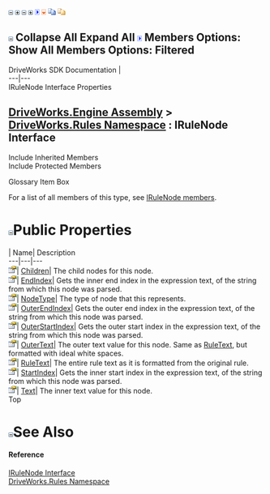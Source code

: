![](dotnetimages/collapse.gif) ![](dotnetimages/expand.gif) ![](dotnetimages/collapse.gif) ![](dotnetimages/expand.gif) ![](dotnetimages/drpdown.gif) ![](dotnetimages/drpdown_orange.gif) ![](dotnetimages/copycode.gif) ![](dotnetimages/copycodeHighlight.gif)

![](dotnetimages/collapse.gif) Collapse All Expand All ![](dotnetimages/drpdown.gif) Members Options: Show All  Members Options: Filtered   
---  
DriveWorks SDK Documentation  |   
---|---  
IRuleNode Interface Properties   
  
[DriveWorks.Engine Assembly](topic2156.md) > [DriveWorks.Rules Namespace](topic10510.md) : IRuleNode Interface  
---  
  
Include Inherited Members    
Include Protected Members    


Glossary Item Box

For a list of all members of this type, see [IRuleNode members](topic10543.md).

# ![](dotnetimages/collapse.gif)Public Properties

| Name| Description  
---|---|---  
![ Property](dotnetimages/Property.gif)| [Children](topic10547.md)| The child nodes for this node.   
![ Property](dotnetimages/Property.gif)| [EndIndex](topic10548.md)| Gets the inner end index in the expression text, of the string from which this node was parsed.   
![ Property](dotnetimages/Property.gif)| [NodeType](topic10549.md)| The type of node that this represents.   
![ Property](dotnetimages/Property.gif)| [OuterEndIndex](topic10550.md)| Gets the outer end index in the expression text, of the string from which this node was parsed.   
![ Property](dotnetimages/Property.gif)| [OuterStartIndex](topic10551.md)| Gets the outer start index in the expression text, of the string from which this node was parsed.   
![ Property](dotnetimages/Property.gif)| [OuterText](topic10552.md)| The outer text value for this node. Same as [RuleText](topic10553.md), but formatted with ideal white spaces.   
![ Property](dotnetimages/Property.gif)| [RuleText](topic10553.md)| The entire rule text as it is formatted from the original rule.   
![ Property](dotnetimages/Property.gif)| [StartIndex](topic10554.md)| Gets the inner start index in the expression text, of the string from which this node was parsed.   
![ Property](dotnetimages/Property.gif)| [Text](topic10555.md)| The inner text value for this node.   
Top

# ![](dotnetimages/collapse.gif)See Also

#### Reference

[IRuleNode Interface](topic10542.md)   
[DriveWorks.Rules Namespace](topic10510.md)


